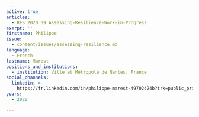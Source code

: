 ```yaml
---
active: true
articles:
  - RES_2020_09_Assessing-Resilience-Work-in-Progress
exerpt: ''
firstname: Philippe
issue:
  - content/issues/assessing-resilience.md
language:
  - French
lastname: Marest
positions_and_institutions:
  - institution: Ville et Métropole de Nantes, France
social_channels:
  linkedin: >-
    https://fr.linkedin.com/in/philippe-marest-49702424b?trk=public_profile_samename-profile
years:
  - 2020

---
```

